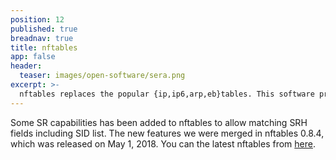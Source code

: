 ```yaml
---
position: 12
published: true
breadnav: true
title: nftables
app: false
header:
  teaser: images/open-software/sera.png
excerpt: >-
  nftables replaces the popular {ip,ip6,arp,eb}tables. This software provides a new in-kernel packet classification framework. We have added SR capabilities to it.
---
```


Some SR capabilities has been added to nftables to allow matching SRH fields including SID list. 
The new features we were merged in nftables 0.8.4, which was released on May 1, 2018. You can the latest nftables from [here](https://netfilter.org/projects/nftables/downloads.html).

